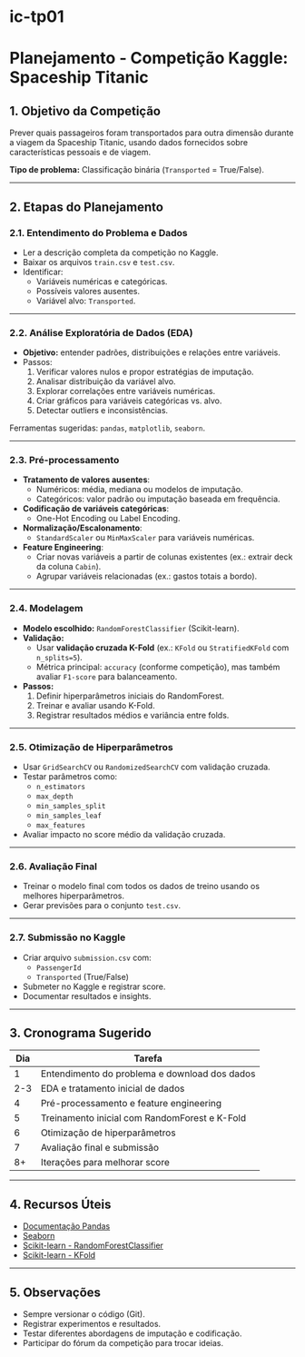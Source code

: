 # ic-tp01

# Planejamento - Competição Kaggle: Spaceship Titanic

## 1. Objetivo da Competição
Prever quais passageiros foram transportados para outra dimensão durante a viagem da Spaceship Titanic, usando dados fornecidos sobre características pessoais e de viagem.

**Tipo de problema:** Classificação binária (`Transported` = True/False).

---

## 2. Etapas do Planejamento

### 2.1. Entendimento do Problema e Dados
- Ler a descrição completa da competição no Kaggle.
- Baixar os arquivos `train.csv` e `test.csv`.
- Identificar:
  - Variáveis numéricas e categóricas.
  - Possíveis valores ausentes.
  - Variável alvo: `Transported`.

---

### 2.2. Análise Exploratória de Dados (EDA)
- **Objetivo:** entender padrões, distribuições e relações entre variáveis.
- Passos:
  1. Verificar valores nulos e propor estratégias de imputação.
  2. Analisar distribuição da variável alvo.
  3. Explorar correlações entre variáveis numéricas.
  4. Criar gráficos para variáveis categóricas vs. alvo.
  5. Detectar outliers e inconsistências.

Ferramentas sugeridas: `pandas`, `matplotlib`, `seaborn`.

---

### 2.3. Pré-processamento
- **Tratamento de valores ausentes**:
  - Numéricos: média, mediana ou modelos de imputação.
  - Categóricos: valor padrão ou imputação baseada em frequência.
- **Codificação de variáveis categóricas**:
  - One-Hot Encoding ou Label Encoding.
- **Normalização/Escalonamento**:
  - `StandardScaler` ou `MinMaxScaler` para variáveis numéricas.
- **Feature Engineering**:
  - Criar novas variáveis a partir de colunas existentes (ex.: extrair deck da coluna `Cabin`).
  - Agrupar variáveis relacionadas (ex.: gastos totais a bordo).

---

### 2.4. Modelagem
- **Modelo escolhido:** `RandomForestClassifier` (Scikit-learn).
- **Validação:**  
  - Usar **validação cruzada K-Fold** (ex.: `KFold` ou `StratifiedKFold` com `n_splits=5`).
  - Métrica principal: `accuracy` (conforme competição), mas também avaliar `F1-score` para balanceamento.
- **Passos:**
  1. Definir hiperparâmetros iniciais do RandomForest.
  2. Treinar e avaliar usando K-Fold.
  3. Registrar resultados médios e variância entre folds.

---

### 2.5. Otimização de Hiperparâmetros
- Usar `GridSearchCV` ou `RandomizedSearchCV` com validação cruzada.
- Testar parâmetros como:
  - `n_estimators`
  - `max_depth`
  - `min_samples_split`
  - `min_samples_leaf`
  - `max_features`
- Avaliar impacto no score médio da validação cruzada.

---

### 2.6. Avaliação Final
- Treinar o modelo final com todos os dados de treino usando os melhores hiperparâmetros.
- Gerar previsões para o conjunto `test.csv`.

---

### 2.7. Submissão no Kaggle
- Criar arquivo `submission.csv` com:
  - `PassengerId`
  - `Transported` (True/False)
- Submeter no Kaggle e registrar score.
- Documentar resultados e insights.

---

## 3. Cronograma Sugerido

| Dia | Tarefa |
|-----|--------|
| 1   | Entendimento do problema e download dos dados |
| 2-3 | EDA e tratamento inicial de dados |
| 4   | Pré-processamento e feature engineering |
| 5   | Treinamento inicial com RandomForest e K-Fold |
| 6   | Otimização de hiperparâmetros |
| 7   | Avaliação final e submissão |
| 8+  | Iterações para melhorar score |

---

## 4. Recursos Úteis
- [Documentação Pandas](https://pandas.pydata.org/docs/)
- [Seaborn](https://seaborn.pydata.org/)
- [Scikit-learn - RandomForestClassifier](https://scikit-learn.org/stable/modules/generated/sklearn.ensemble.RandomForestClassifier.html)
- [Scikit-learn - KFold](https://scikit-learn.org/stable/modules/generated/sklearn.model_selection.KFold.html)

---

## 5. Observações
- Sempre versionar o código (Git).
- Registrar experimentos e resultados.
- Testar diferentes abordagens de imputação e codificação.
- Participar do fórum da competição para trocar ideias.
